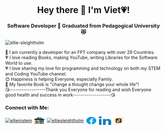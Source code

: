 <h1 align="center">Hey there 👋 I'm Viet💗!</h1>
<h3 align="center">Software Developer 🤫 Graduated from Pedagogical University 😻</h3>

<p align="left"> <img src="https://komarev.com/ghpvc/?username=ellie-sleightholm&label=Profile%20views&color=0e75b6&style=flat" alt="ellie-sleightholm" /> </p>

🥰 I am currently a developer for an FPT company with over 29 Countries.<br />
💗 I love reading Books, making YouTube, writing Libraries for the Software World to use.<br />
💗 I love sharing my love for programming and technology on both my STEM and Coding YouTube channel.<br />
😊 Happiness is helping Everyone, especially Family.<br />
🥰 My favorite Book is "change a thought change your whole life"!<br />
😘------------------Thank you Everyone for reading and wish Everyone good health and success in work-------------------😘

<h3 align="left">Connect with Me:</h3>
<p align="left">
<a href="https://www.instagram.com/viet_lekhanh" target="blank"><img align="center" src="https://raw.githubusercontent.com/rahuldkjain/github-profile-readme-generator/master/src/images/icons/Social/instagram.svg" alt="ellieinstem" height="30" width="40" /></a>
<a href="https://www.npmjs.com/~khanh_viet" target="blank" placeholder="library"><img align="center" src="https://github.com/khanhviet/khanhviet/blob/main/library.svg" alt="elliesleightholm" height="30" width="40" /></a>
<a href="https://www.youtube.com/@viet_lekhanh" target="blank"><img align="center" src="https://raw.githubusercontent.com/rahuldkjain/github-profile-readme-generator/master/src/images/icons/Social/youtube.svg" alt="elliesleightholm" height="30" width="40" /></a>
<a href="https://www.facebook.com/profile.php?id=100033285840596" target="blank"><img align="center" src="https://github.com/khanhviet/khanhviet/blob/main/facebook.svg" alt="elliesleightholm" height="30" width="40" /></a>
<a href="https://www.linkedin.com/in/viet-lekhanh-b62017182/" target="blank"><img align="center" src="https://github.com/khanhviet/khanhviet/blob/main/linkedin.svg" alt="elliesleightholm" height="30" width="40" /></a>
<a href="https://www.tiktok.com/@vietlekhanh" target="blank"><img align="center" src="https://github.com/khanhviet/khanhviet/blob/main/tiktok.svg" alt="elliesleightholm" height="30" width="40" /></a>
</p>



